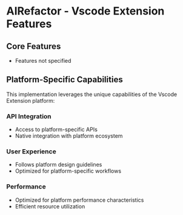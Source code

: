 # AIRefactor - Vscode Extension Features

## Core Features
- Features not specified

## Platform-Specific Capabilities
This implementation leverages the unique capabilities of the Vscode Extension platform:

### API Integration
- Access to platform-specific APIs
- Native integration with platform ecosystem

### User Experience
- Follows platform design guidelines
- Optimized for platform-specific workflows

### Performance
- Optimized for platform performance characteristics
- Efficient resource utilization
